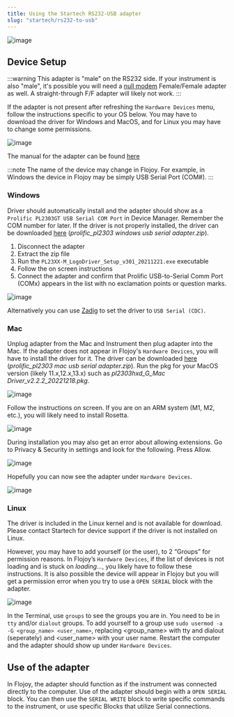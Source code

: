 ```yaml
---
title: Using the Startech RS232-USB adapter
slug: "startech/rs232-to-usb"
---
```


![image](https://res.cloudinary.com/dhopxs1y3/image/upload/v1706634427/flojoy-docs/rs232/rs232-adapter.jpg)

## Device Setup

:::warning
This adapter is "male" on the RS232 side. If your instrument is also "male", it's possible you will need a [null modem](https://en.wikipedia.org/wiki/Null_modem) Female/Female adapter as well. A straight-through F/F adapter will likely not work.
:::

If the adapter is not present after refreshing the `Hardware Devices` menu, follow the instructions specific to your OS below. You may have to download the driver for Windows and MacOS, and for Linux you may have to change some permissions.

![image](https://res.cloudinary.com/dhopxs1y3/image/upload/v1706634425/flojoy-docs/rs232/rs232-website-drivers.png)

The manual for the adapter can be found [here](https://sgcdn.startech.com/005329/media/sets/ICUSB232V2_Manual/ICUSB232V2_QSG.pdf)

:::note
The name of the device may change in Flojoy. For example, in Windows the device in Flojoy may be simply USB Serial Port (COM#).
:::

### Windows

Driver should automatically install and the adapter should show as a `Prolific PL2303GT USB Serial COM Port` in Device Manager. Remember the COM number for later. If the driver is not properly installed, the driver can be downloaded [here](https://www.startech.com/en-us/cards-adapters/icusb232v2) (*prolific_pl2303 windows usb serial adapter.zip*).

1. Disconnect the adapter
2. Extract the zip file
3. Run the `PL23XX-M_LogoDriver_Setup_v301_20211221.exe` executable
4. Follow the on screen instructions
5. Connect the adapter and confirm that Prolific USB-to-Serial Comm Port (COMx) appears in the list with no exclamation points or question marks.

![image](https://res.cloudinary.com/dhopxs1y3/image/upload/v1706634426/flojoy-docs/rs232/rs232-win-device.png)

Alternatively you can use [Zadig](https://zadig.akeo.ie/) to set the driver to `USB Serial (CDC)`.

### Mac

Unplug adapter from the Mac and Instrument then plug adapter into the Mac. If the adapter does not appear in Flojoy's `Hardware Devices`, you will have to install the driver for it. The driver can be downloaded [here](https://www.startech.com/en-us/cards-adapters/icusb232v2) (*prolific_pl2303 mac usb serial adapter.zip*). Run the pkg for your MacOS version (likely 11.x,12.x,13.x) such as *pl2303hxd_G_Mac Driver_v2.2.2_20221218.pkg*.

![image](https://res.cloudinary.com/dhopxs1y3/image/upload/v1706631245/flojoy-docs/rs232/rs232-mac-drivername.png)

Follow the instructions on screen. If you are on an ARM system (M1, M2, etc.), you will likely need to install Rosetta.

![image](https://res.cloudinary.com/dhopxs1y3/image/upload/v1706631246/flojoy-docs/rs232/rs232-mac-rosetta.png)

During installation you may also get an error about allowing extensions. Go to Privacy & Security in settings and look for the following. Press Allow.

![image](https://res.cloudinary.com/dhopxs1y3/image/upload/v1706631244/flojoy-docs/rs232/rs232-mac-allow.png)

Hopefully you can now see the adapter under `Hardware Devices`.

![image](https://res.cloudinary.com/dhopxs1y3/image/upload/v1706631245/flojoy-docs/rs232/rs232-mac-flojoy.png)

### Linux

The driver is included in the Linux kernel and is not available for download. Please contact Startech for device support if the driver is not installed on Linux.

However, you may have to add yourself (or the user), to 2 “Groups” for permission reasons. In Flojoy’s `Hardware Devices`, if the list of devices is not loading and is stuck on *loading…*, you likely have to follow these instructions. It is also possible the device will appear in Flojoy but you will get a permission error when you try to use a `OPEN SERIAL` block with the adapter.

![image](https://res.cloudinary.com/dhopxs1y3/image/upload/v1706134280/flojoy-docs/prologix/linux-loading.png)

In the Terminal, use `groups` to see the groups you are in. You need to be in `tty` and/or `dialout` groups. To add yourself to a group use `sudo usermod -a -G <group_name> <user_name>`, replacing <group_name> with tty and dialout (seperately) and <user_name> with your user name. Restart the computer and the adapter should show up under `Hardware Devices`.

## Use of the adapter

In Flojoy, the adapter should function as if the instrument was connected directly to the computer. Use of the adapter should begin with a `OPEN SERIAL` block. You can then use the `SERIAL WRITE` block to write specific commands to the instrument, or use specific Blocks that utilize Serial connections.
